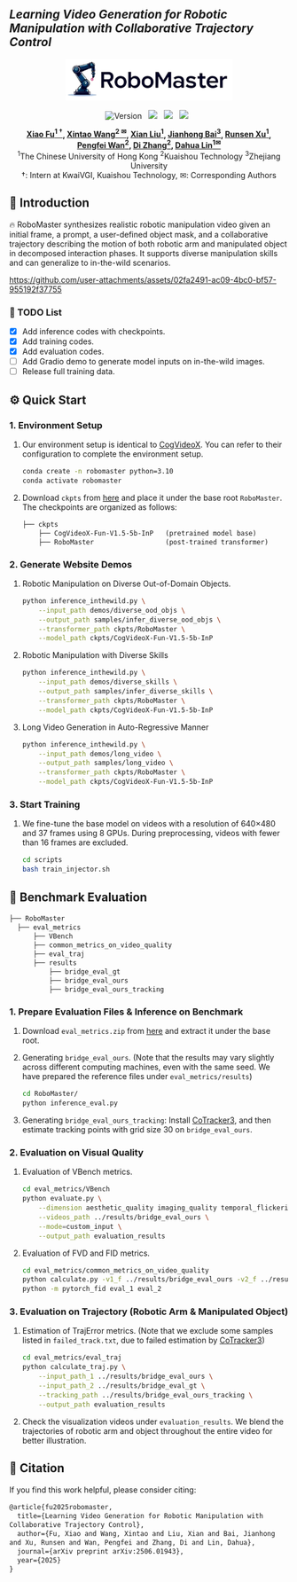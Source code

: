 ## ___***Learning Video Generation for Robotic Manipulation with Collaborative Trajectory Control***___
<div align="center">
<img src='img/logo.png' style="height:75px"></img>

![Version](https://img.shields.io/badge/version-1.0.0-blue) &nbsp;
 <a href='http://fuxiao0719.github.io/projects/robomaster'><img src='https://img.shields.io/badge/Project-Page-Green'></a> &nbsp;
 <a href='https://arxiv.org/pdf/2506.01943'><img src='https://img.shields.io/badge/arXiv-2506.01943-b31b1b.svg'></a> &nbsp;
 <a href='https://huggingface.co/KwaiVGI/RoboMaster'><img src='https://img.shields.io/badge/%F0%9F%A4%97%20Hugging%20Face-Model-blue'></a> &nbsp;

**[Xiao Fu<sup>1 &dagger;</sup>](https://fuxiao0719.github.io/), 
[Xintao Wang<sup>2 &#9993;</sup>](https://xinntao.github.io/), 
[Xian Liu<sup>1</sup>](https://alvinliu0.github.io/), 
[Jianhong Bai<sup>3</sup>](https://jianhongbai.github.io/), 
[Runsen Xu<sup>1</sup>](https://runsenxu.com/), <br>
[Pengfei Wan<sup>2</sup>](https://scholar.google.com/citations?user=P6MraaYAAAAJ&hl=en),
[Di Zhang<sup>2</sup>](https://openreview.net/profile?id=~Di_ZHANG3),
[Dahua Lin<sup>1&#9993;</sup>](http://dahua.site/)** 
<br>
<sup>1</sup>The Chinese University of Hong Kong
<sup>2</sup>Kuaishou Technology
<sup>3</sup>Zhejiang University
<br>
&dagger;: Intern at KwaiVGI, Kuaishou Technology, &#9993;: Corresponding Authors

</div>

## 🌟 Introduction

🔥 RoboMaster synthesizes realistic robotic manipulation video given an initial frame, a prompt, a user-defined object mask, and a collaborative trajectory describing the motion of both robotic arm and manipulated object in decomposed interaction phases. It supports diverse manipulation skills and can generalize to in-the-wild scenarios.

https://github.com/user-attachments/assets/02fa2491-ac09-4bc0-bf57-955192f37755

### 📝 TODO List
- [x] Add inference codes with checkpoints.
- [x] Add training codes.
- [x] Add evaluation codes.
- [ ] Add Gradio demo to generate model inputs on in-the-wild images.
- [ ] Release full training data.

## ⚙️ Quick Start

### 1. Environment Setup

1. Our environment setup is identical to [CogVideoX](https://github.com/THUDM/CogVideo). You can refer to their configuration to complete the environment setup.
    ```bash
    conda create -n robomaster python=3.10
    conda activate robomaster
    ```
2. Download `ckpts` from [here](https://huggingface.co/KwaiVGI/RoboMaster/tree/main) and place it under the base root `RoboMaster`. The checkpoints are organized as follows:
    ```
    ├── ckpts
        ├── CogVideoX-Fun-V1.5-5b-InP   (pretrained model base)
        ├── RoboMaster                  (post-trained transformer)
    ```

### 2. Generate Website Demos

1. Robotic Manipulation on Diverse Out-of-Domain Objects.
    ```bash
    python inference_inthewild.py \
        --input_path demos/diverse_ood_objs \
        --output_path samples/infer_diverse_ood_objs \
        --transformer_path ckpts/RoboMaster \
        --model_path ckpts/CogVideoX-Fun-V1.5-5b-InP
    ```

2. Robotic Manipulation with Diverse Skills
    ```bash
    python inference_inthewild.py \
        --input_path demos/diverse_skills \
        --output_path samples/infer_diverse_skills \
        --transformer_path ckpts/RoboMaster \
        --model_path ckpts/CogVideoX-Fun-V1.5-5b-InP
    ```

3. Long Video Generation in Auto-Regressive Manner
    ```bash
    python inference_inthewild.py \
        --input_path demos/long_video \
        --output_path samples/long_video \
        --transformer_path ckpts/RoboMaster \
        --model_path ckpts/CogVideoX-Fun-V1.5-5b-InP
    ```

### 3. Start Training
1. We fine-tune the base model on videos with a resolution of 640×480 and 37 frames using 8 GPUs. During preprocessing, videos with fewer than 16 frames are excluded.
    ```bash
    cd scripts
    bash train_injector.sh
    ```
    
## 🚀 Benchmark Evaluation
  ```
├── RoboMaster
    ├── eval_metrics
        ├── VBench
        ├── common_metrics_on_video_quality
        ├── eval_traj
        ├── results
            ├── bridge_eval_gt
            ├── bridge_eval_ours
            ├── bridge_eval_ours_tracking
  ```
### 1.  Prepare Evaluation Files & Inference on Benchmark
1. Download `eval_metrics.zip` from [here](https://huggingface.co/KwaiVGI/RoboMaster/tree/main) and extract it under the base root.

2. Generating `bridge_eval_ours`. (Note that the results may vary slightly across different computing machines, even with the same seed. We have prepared the reference files under `eval_metrics/results`)
    ```bash
    cd RoboMaster/
    python inference_eval.py
    ```
3. Generating `bridge_eval_ours_tracking`: Install [CoTracker3](https://github.com/facebookresearch/co-tracker), and then estimate tracking points with grid size 30 on `bridge_eval_ours`. 

### 2.  Evaluation on Visual Quality

1. Evaluation of VBench metrics.
    ```bash
    cd eval_metrics/VBench
    python evaluate.py \
        --dimension aesthetic_quality imaging_quality temporal_flickering motion_smoothness subject_consistency background_consistency \
        --videos_path ../results/bridge_eval_ours \
        --mode=custom_input \
        --output_path evaluation_results
    ```
2. Evaluation of FVD and FID metrics.
    ```bash
    cd eval_metrics/common_metrics_on_video_quality
    python calculate.py -v1_f ../results/bridge_eval_ours -v2_f ../results/bridge_eval_gt
    python -m pytorch_fid eval_1 eval_2
    ```

### 3.  Evaluation on Trajectory (Robotic Arm & Manipulated Object)

1. Estimation of TrajError metrics. (Note that we exclude some samples listed in `failed_track.txt`, due to failed estimation by [CoTracker3](https://github.com/facebookresearch/co-tracker))
    ```bash
    cd eval_metrics/eval_traj
    python calculate_traj.py \
        --input_path_1 ../results/bridge_eval_ours \
        --input_path_2 ../results/bridge_eval_gt \
        --tracking_path ../results/bridge_eval_ours_tracking \
        --output_path evaluation_results
    ```
2. Check the visualization videos under `evaluation_results`. We blend the trajectories of robotic arm and object throughout the entire video for better illustration.

####

## 🔗 Citation
If you find this work helpful, please consider citing:
```BibTeXw
@article{fu2025robomaster,
  title={Learning Video Generation for Robotic Manipulation with Collaborative Trajectory Control},
  author={Fu, Xiao and Wang, Xintao and Liu, Xian and Bai, Jianhong and Xu, Runsen and Wan, Pengfei and Zhang, Di and Lin, Dahua},
  journal={arXiv preprint arXiv:2506.01943},
  year={2025}
}
```
